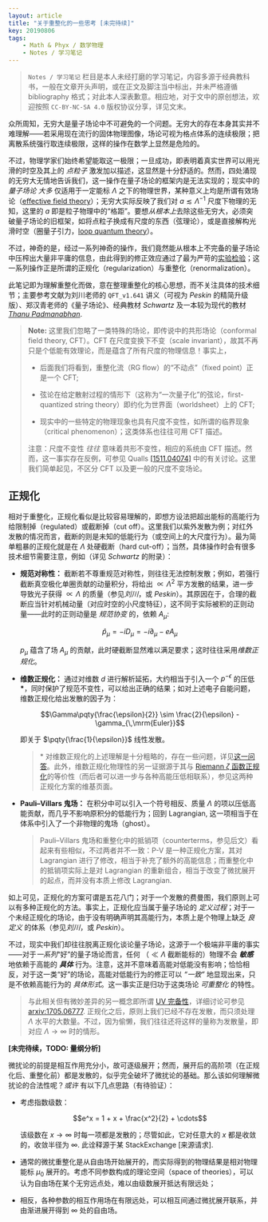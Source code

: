 ```yaml
---
layout: article
title: "关于重整化的一些思考 [未完待续]"
key: 20190806
tags:
    - Math & Phyx / 数学物理
    - Notes / 学习笔记
---
```


<!-- @import "../_includes/usermod/mathjax.html" -->

> `Notes / 学习笔记` 栏目是本人未经打磨的学习笔记，内容多源于经典教科书，一般在文章开头声明，或在正文及脚注当中标出，并未严格遵循 bibliography 格式；对此本人深表歉意。相应地，对于文中的原创想法，欢迎按照 `CC-BY-NC-SA 4.0` 版权协议分享，详见文末。

众所周知，无穷大是量子场论中不可避免的一个问题。无穷大的存在本身其实并不难理解——若采用现在流行的固体物理图像，场论可视为格点体系的连续极限；把离散系统强行取连续极限，这样的操作在数学上显然是危险的。

不过，物理学家们始终希望能取这一极限；一旦成功，即表明着真实世界可以用光滑的时空及其上的 *点粒子* 激发加以描述，这显然是十分舒适的。然而，四处涌现的无穷大无情地告诉我们，这一操作在量子场论的框架内是无法实现的；现实中的 *量子场论* _大多_ 仅适用于一定能标 $\Lambda$ 之下的物理世界，某种意义上均是所谓有效场论（[effective field theory](https://en.wikipedia.org/wiki/Effective_field_theory)）；无穷大实际反映了我们对 $a\lesssim\Lambda^{-1}$ 尺度下物理的无知，这里的 $a$ 即是粒子物理中的“格距”。要想*从根本上*去除这些无穷大，必须突破量子场论的旧框架，如将点粒子换成有尺度的东西（弦理论），或是直接解构光滑时空（圈量子引力，[loop quantum theory](https://en.wikipedia.org/wiki/Loop_quantum_gravity)）。

不过，神奇的是，经过一系列神奇的操作，我们竟然能从根本上不完备的量子场论中压榨出大量非平庸的信息，由此得到的修正效应通过了最为严苛的[实验检验](https://en.wikipedia.org/wiki/Precision_tests_of_QED)；这一系列操作正是所谓的正规化（regularization）与重整化（renormalization）。

此笔记即为理解重整化而做，意在整理重整化的核心思想，而不关注具体的技术细节；主要参考文献为刘川老师的 `QFT_v1.641` 讲义（可视为 *Peskin* 的精简升级版）、郑汉青老师的《量子场论》、经典教材 *Schwartz* 及一本较为现代的教材 *[Thanu Padmanabhan](https://www.springer.com/gp/book/9783319281711)*.

<!-- more -->

> **Note:** 这里我们忽略了一类特殊的场论，即传说中的共形场论（conformal field theory, CFT）。CFT 在尺度变换下不变（scale invariant），故其不再只是个低能有效理论，而是蕴含了所有尺度的物理信息！事实上，
>
> - 后面我们将看到，重整化流（RG flow）的“不动点”（fixed point）正是一个 CFT;
>
> - 弦论在给定散射过程的情形下（这称为“一次量子化”的弦论，first-quantized string theory）即约化为世界面（worldsheet）上的 CFT;
>
> - 现实中的一些特定的物理现象也具有尺度不变性，如所谓的临界现象（critical phenomenon）；这类体系也往往可用 CFT 描述。
>
> 注意：尺度不变性 _往往_ 意味着共形不变性，相应的系统由 CFT 描述。然而，这一事实存在反例，可参见 Qualls [[1511.04074]](https://arxiv.org/abs/1511.04074) 中的有关讨论。这里我们简单起见，不区分 CFT 以及更一般的尺度不变场论。

## 正规化

相对于重整化，正规化看似是比较容易理解的，即想方设法把超出能标的高能行为给限制掉（regulated）或截断掉（cut off）。这里我们以紫外发散为例；对红外发散的情况而言，截断的则是未知的低能行为（或空间上的大尺度行为）。最为简单粗暴的正规化就是在 $\Lambda$ 处硬截断（hard cut-off）；当然，具体操作时会有很多技术细节需要注意，例如（详见 *Schwartz* 的附录）：

- **规范对称性：** 截断若不尊重规范对称性，则往往无法控制发散；例如，若强行截断真空极化单圈贡献的动量积分，将给出 $\propto \Lambda^2$ 平方发散的结果，进一步导致光子获得 $\propto \Lambda$ 的质量（参见*刘川*，或 *Peskin*）。其原因在于，合理的截断应当针对机械动量（对应时空的小尺度特征），这不同于实际被积的正则动量——此时的正则动量是 *规范协变* 的，依赖 $A_\mu$:

  $$\hat{p}_\mu = -iD_\mu = -i\partial_\mu - eA_\mu$$

  $p_\mu$ 蕴含了场 $A_\mu$ 的贡献，此时硬截断显然难以满足要求；这时往往采用*维数正规化*。

- **维数正规化：** 通过对维数 $d$ 进行解析延拓，大约相当于引入一个 $p^{-\epsilon}$ 的压低 **\***，同时保护了规范不变性，可以给出正确的结果；如对上述电子自能问题，维数正规化给出发散的因子为：

  $$\Gamma\pqty{\frac{\epsilon}{2}} \sim \frac{2}{\epsilon} - \gamma_{\,\mrm{Euler}}$$

  即关于 $\pqty{\frac{1}{\epsilon}}$ 线性发散。

  > \* 对维数正规化的上述理解是十分粗略的，存在一些问题，详见[这一问答](https://physics.stackexchange.com/q/395486)。此外，维数正规化物理性的另一证据源于其与 [Riemann $\zeta$ 函数正规化](https://en.wikipedia.org/wiki/Zeta_function_regularization)的等价性（而后者可以进一步与各种高能压低相联系），参见这两种正规化方案的维基页面。

- **Pauli–Villars 鬼场：** 在积分中可以引入一个符号相反、质量 $\Lambda$ 的项以压低高能贡献，而几乎不影响原积分的低能行为；回到 Lagrangian, 这一项相当于在体系中引入了一个非物理的鬼场（ghost）。

  > Pauli–Villars 鬼场和重整化中的抵销项（counterterms，参见后文）看起来有些相似，不过两者并不一致：P-V 是一种正规化方案，其对 Lagrangian 进行了修改，相当于补充了额外的高能信息；而重整化中的抵销项实际上是对 Lagrangian 的重新组合，相当于改变了微扰展开的起点，而并没有本质上修改 Lagrangian.

如上可见，正规化的方案可谓是五花八门；对于一个发散的费曼图，我们原则上可以有多种正规化的方法。事实上，正规化应当属于量子场论的 *定义过程*；对于一个未经正规化的场论，由于没有明确声明其高能行为，本质上是个物理上缺乏 *良定义* 的体系（参见*刘川*，或 *Peskin*）。

不过，现实中我们却往往脱离正规化谈论量子场论，这源于一个极端非平庸的事实——对于*一系列*“好”的量子场论而言，任何 （$\ll \Lambda$ 截断能标的）物理不会 ***敏感*** 地依赖于高能的 ***具体*** 行为。注意，这并不意味着高能对低能没有影响；恰恰相反，对于这一类“好”的场论，高能对低能行为的修正可以 *“一致”* 地显现出来，只是不依赖高能行为的 *具体形式*。这一事实正是归功于这类场论 *可重整化* 的特性。

> 与此相关但有微妙差异的另一概念即所谓 [UV 完备性](https://en.wikipedia.org/wiki/UV_completion)，详细讨论可参见 [arxiv:1705.06777](https://arxiv.org/abs/1705.06777). 正规化之后，原则上我们已经不存在发散，而只须处理 $\Lambda$ 水平的大数量。不过，因为偷懒，我们往往还将这样的量称为发散量，即对应 $\Lambda\to\infty$ 时的情形。

**[未完待续，TODO: 量纲分析]**

微扰论的前提是相互作用充分小，故可逐级展开；然而，展开后的高阶项（在正规化后、重整化前）都是发散的，似乎完全破坏了微扰论的基础。那么该如何理解微扰论的合法性呢？_或许_ 有以下几点思路（有待验证）：

- 考虑指数级数：

  $$e^x = 1 + x + \frac{x^2}{2} + \cdots$$

  该级数在 $x\to\infty$ 时每一项都是发散的；尽管如此，它对任意大的 $x$ 都是收敛的，收敛半径为 $\infty$. 此诠释源于某 StackExchange [来源请求].

- 通常的微扰重整化是从自由场开始展开的，而实际得到的物理结果是相对物理能标 $\mu_0$ 展开的。考虑不同参数构成的理论空间（space of theories），可以认为自由场在某个无穷远点处，难以由级数展开抵达有限远处；

- 相反，各种参数的相互作用场在有限远处，可以相互间通过微扰展开联系，并由渐进展开得到 $\infty$ 处的自由场。
